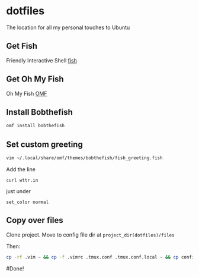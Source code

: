 # dotfiles
The location for all my personal touches to Ubuntu

## Get Fish
Friendly Interactive Shell [fish](https://github.com/fish-shell/fish-shell)

## Get Oh My Fish
Oh My Fish [OMF](https://github.com/oh-my-fish/oh-my-fish)

## Install Bobthefish
```bash
omf install bobthefish
```

## Set custom greeting
```bash
vim ~/.local/share/omf/themes/bobthefish/fish_greeting.fish
```

Add the line 

`curl wttr.in` 

just under

`set_color normal`

## Copy over files

Clone project.
Move to config file dir at `project_dir(dotfiles)/files`

Then:
```bash
cp -rf .vim ~ && cp -f .vimrc .tmux.conf .tmux.conf.local ~ && cp config.fish ~/.config/fish/
```

#Done!
